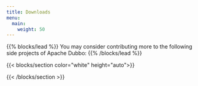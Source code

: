 ```yaml
---
title: Downloads
menu:
  main:
    weight: 50
---
```


<!--add blocks of content here to add more sections to the community page -->
{{% blocks/lead %}}
You may consider contributing more to the following side projects of Apache Dubbo:
{{% /blocks/lead %}}

{{< blocks/section color="white" height="auto">}}

{{< /blocks/section >}}


